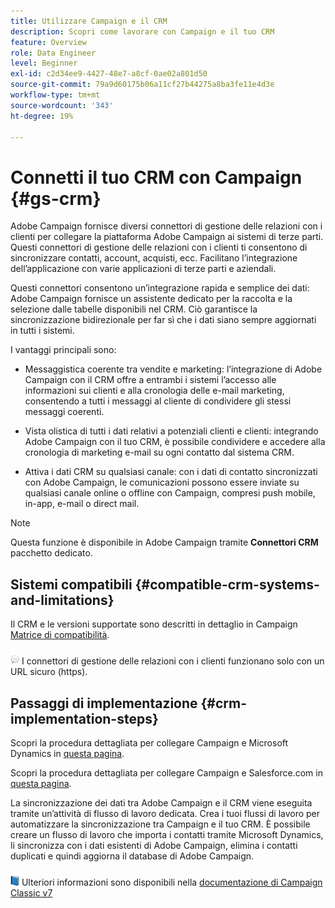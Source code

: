 ```yaml
---
title: Utilizzare Campaign e il CRM
description: Scopri come lavorare con Campaign e il tuo CRM
feature: Overview
role: Data Engineer
level: Beginner
exl-id: c2d34ee9-4427-48e7-a8cf-0ae02a801d50
source-git-commit: 79a9d60175b06a11cf27b44275a8ba3fe11e4d3e
workflow-type: tm+mt
source-wordcount: '343'
ht-degree: 19%

---
```


# Connetti il tuo CRM con Campaign {#gs-crm}

Adobe Campaign fornisce diversi connettori di gestione delle relazioni con i clienti per collegare la piattaforma Adobe Campaign ai sistemi di terze parti. Questi connettori di gestione delle relazioni con i clienti ti consentono di sincronizzare contatti, account, acquisti, ecc. Facilitano l’integrazione dell’applicazione con varie applicazioni di terze parti e aziendali.

Questi connettori consentono un’integrazione rapida e semplice dei dati: Adobe Campaign fornisce un assistente dedicato per la raccolta e la selezione dalle tabelle disponibili nel CRM. Ciò garantisce la sincronizzazione bidirezionale per far sì che i dati siano sempre aggiornati in tutti i sistemi.

I vantaggi principali sono:

* Messaggistica coerente tra vendite e marketing: l’integrazione di Adobe Campaign con il CRM offre a entrambi i sistemi l’accesso alle informazioni sui clienti e alla cronologia delle e-mail marketing, consentendo a tutti i messaggi al cliente di condividere gli stessi messaggi coerenti.

* Vista olistica di tutti i dati relativi a potenziali clienti e clienti: integrando Adobe Campaign con il tuo CRM, è possibile condividere e accedere alla cronologia di marketing e-mail su ogni contatto dal sistema CRM.

* Attiva i dati CRM su qualsiasi canale: con i dati di contatto sincronizzati con Adobe Campaign, le comunicazioni possono essere inviate su qualsiasi canale online o offline con Campaign, compresi push mobile, in-app, e-mail o direct mail.


>[!NOTE]
>
>Questa funzione è disponibile in Adobe Campaign tramite **Connettori CRM** pacchetto dedicato.

## Sistemi compatibili {#compatible-crm-systems-and-limitations}

Il CRM e le versioni supportate sono descritti in dettaglio in Campaign [Matrice di compatibilità](../start/compatibility-matrix.md).

![](../assets/do-not-localize/speech.png)  I connettori di gestione delle relazioni con i clienti funzionano solo con un URL sicuro (https).

## Passaggi di implementazione {#crm-implementation-steps}

Scopri la procedura dettagliata per collegare Campaign e Microsoft Dynamics in [questa pagina](ac-ms-dyn.md).

Scopri la procedura dettagliata per collegare Campaign e Salesforce.com in [questa pagina](ac-sfdc.md).

La sincronizzazione dei dati tra Adobe Campaign e il CRM viene eseguita tramite un’attività di flusso di lavoro dedicata. Crea i tuoi flussi di lavoro per automatizzare la sincronizzazione tra Campaign e il tuo CRM. È possibile creare un flusso di lavoro che importa i contatti tramite Microsoft Dynamics, li sincronizza con i dati esistenti di Adobe Campaign, elimina i contatti duplicati e quindi aggiorna il database di Adobe Campaign.

![](../assets/do-not-localize/book.png) Ulteriori informazioni sono disponibili nella [documentazione di Campaign Classic v7](https://experienceleague.adobe.com/docs/campaign-classic/using/getting-started/connectors/crm-connectors/crm-data-sync.html?lang=en#getting-started)
